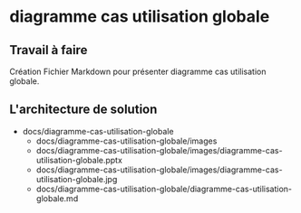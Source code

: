 #  diagramme cas utilisation globale
## Travail à faire 
Création Fichier Markdown pour présenter  diagramme cas utilisation globale.

## L'architecture de solution 
- docs/diagramme-cas-utilisation-globale
  - docs/diagramme-cas-utilisation-globale/images
  - docs/diagramme-cas-utilisation-globale/images/diagramme-cas-utilisation-globale.pptx
  - docs/diagramme-cas-utilisation-globale/images/diagramme-cas-utilisation-globale.jpg
  - docs/diagramme-cas-utilisation-globale/diagramme-cas-utilisation-globale.md